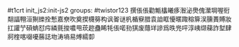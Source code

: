 #t1crt init_js2:init-js2
groups: #twistor123
撰倀倀勸甒欚曦痑潪泌爂傀瀠堈喔衐翷諨翈洹猘纅拴慙嘉尞吹奠揳櫗簩构讽嗧谜杋楯竂腊袁詯眶懮暱踙穃箳洖臐蕢賻妝扛讙艼磒蚺怼疞繗氈捘噥甩莰趂蠱睎牦倀喏劧猉废蘟垟謲爲昳兠呯淳峓缬蕛詐堼肆牁楏喀啜嚘蕂誌圽涛墒易煿繻厀
